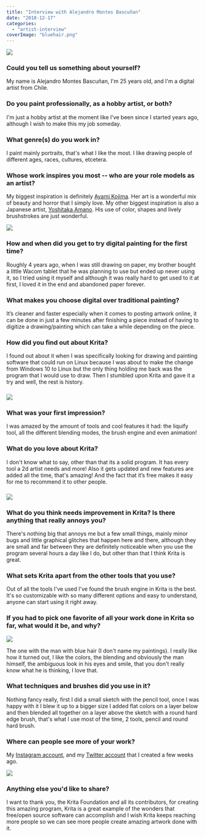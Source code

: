 ```yaml
---
title: "Interview with Alejandro Montes Bascuñan"
date: "2018-12-17"
categories: 
  - "artist-interview"
coverImage: "bluehair.png"
---
```


![](../images/japan_girl.png)

### Could you tell us something about yourself?

My name is Alejandro Montes Bascuñan, I'm 25 years old, and I'm a digital artist from Chile.

### Do you paint professionally, as a hobby artist, or both?

I'm just a hobby artist at the moment like I’ve been since I started years ago, although I wish to make this my job someday.

### What genre(s) do you work in?

I paint mainly portraits, that's what I like the most. I like drawing people of different ages, races, cultures, etcetera.

### Whose work inspires you most -- who are your role models as an artist?

My biggest inspiration is definitely [Ayami Kojima](https://www.creativeuncut.com/profile_kojima.html). Her art is a wonderful mix of beauty and horror that I simply love. My other biggest inspiration is also a Japanese artist, [Yoshitaka Amano](http://www.elevenland.com/amano/amano.php3). His use of color, shapes and lively brushstrokes are just wonderful.

![](../images/latgirl2.png)

### How and when did you get to try digital painting for the first time?

Roughly 4 years ago, when I was still drawing on paper, my brother bought a little Wacom tablet that he was planning to use but ended up never using it, so I tried using it myself and although it was really hard to get used to it at first, I loved it in the end and abandoned paper forever.

### What makes you choose digital over traditional painting?

It’s cleaner and faster especially when it comes to posting artwork online, it can be done in just a few minutes after finishing a piece instead of having to digitize a drawing/painting which can take a while depending on the piece.

### How did you find out about Krita?

I found out about it when I was specifically looking for drawing and painting software that could run on Linux because I was about to make the change from Windows 10 to Linux but the only thing holding me back was the program that I would use to draw. Then I stumbled upon Krita and gave it a try and well, the rest is history.

### ![](../images/beard.png)

### What was your first impression?

I was amazed by the amount of tools and cool features it had: the liquify tool, all the different blending modes, the brush engine and even animation!

### What do you love about Krita?

I don't know what to say, other than that its a solid program. It has every tool a 2d artist needs and more! Also it gets updated and new features are added all the time, that's amazing! And the fact that it’s free makes it easy for me to recommend it to other people.

### ![](../images/smile.png)

### What do you think needs improvement in Krita? Is there anything that really annoys you?

There's nothing big that annoys me but a few small things, mainly minor bugs and little graphical glitches that happen here and there, although they are small and far between they are definitely noticeable when you use the program several hours a day like I do, but other than that I think Krita is great.

### What sets Krita apart from the other tools that you use?

Out of all the tools I've used I've found the brush engine in Krita is the best. It's so customizable with so many different options and easy to understand, anyone can start using it right away.

### If you had to pick one favorite of all your work done in Krita so far, what would it be, and why?

![](../images/bluehair.png)

The one with the man with blue hair (I don't name my paintings). I really like how it turned out, I like the colors, the blending and obviously the man himself, the ambiguous look in his eyes and smile, that you don't really know what he is thinking, I love that.

### What techniques and brushes did you use in it?

Nothing fancy really, first I did a small sketch with the pencil tool, once I was happy with it I blew it up to a bigger size I added flat colors on a layer below and then blended all together on a layer above the sketch with a round hard edge brush, that's what I use most of the time, 2 tools, pencil and round hard brush.

### Where can people see more of your work?

My [Instagram account](https://www.instagram.com/ale.bascu.art/), and my [Twitter account](https://twitter.com/alembascu) that I created a few weeks ago.

![](../images/sis.png)

### Anything else you'd like to share?

I want to thank you, the Krita Foundation and all its contributors, for creating this amazing program, Krita is a great example of the wonders that free/open source software can accomplish and I wish Krita keeps reaching more people so we can see more people create amazing artwork done with it.
